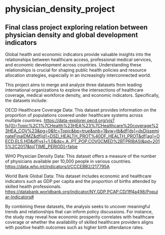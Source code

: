 # physician_density_project
## Final class project exploring relation between physician density and global development indicators

Global health and economic indicators provide valuable insights into the relationships between healthcare access, professional medical services, and economic development across countries. Understanding these relationships is crucial for shaping public health policies and resource allocation strategies, especially in an increasingly interconnected world.

This project aims to merge and analyze three datasets from leading international organizations to explore the intersections of healthcare coverage, medical workforce density, and economic indicators. Specifically, the datasets include:

OECD Healthcare Coverage Data: This dataset provides information on the proportion of populations covered under healthcare systems across multiple countries. https://data-explorer.oecd.org/vis?fs[0]=Topic%2C1%7CHealth%23HEA%23%7CHealthcare%20coverage%23HEA_COV%23&pg=0&fc=Topic&bp=true&snb=1&vw=tb&df[ds]=dsDisseminateFinalDMZ&df[id]=DSD_HEALTH_PROT%40DF_HEALTH_PROT&df[ag]=OECD.ELS.HD&df[vs]=1.0&dq=.A..PT_POP.COVGCMED%2BTPRIBASI&pd=2015%2C2017&to[TIME_PERIOD]=false

WHO Physician Density Data: This dataset offers a measure of the number of physicians available per 10,000 people in various countries. https://data.who.int/indicators/i/CCCEBB2/217795A

World Bank Global Data: This dataset includes economic and healthcare indicators such as GDP per capita and the proportion of births attended by skilled health professionals. https://databank.worldbank.org/indicator/NY.GDP.PCAP.CD/1ff4a498/Popular-Indicators#

By combining these datasets, the analysis seeks to uncover meaningful trends and relationships that can inform policy discussions. For instance, the study may reveal how economic prosperity correlates with healthcare coverage or whether the availability of skilled healthcare providers aligns with positive health outcomes such as higher birth attendance rates.
